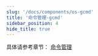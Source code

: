 ```yaml
---
slug: '/docs/components/os-gcmd'
title: '命令管理-gcmd'
sidebar_position: 4
hide_title: true
---
```


具体请参考章节： [命令管理](../../核心组件/命令管理/命令管理.md)